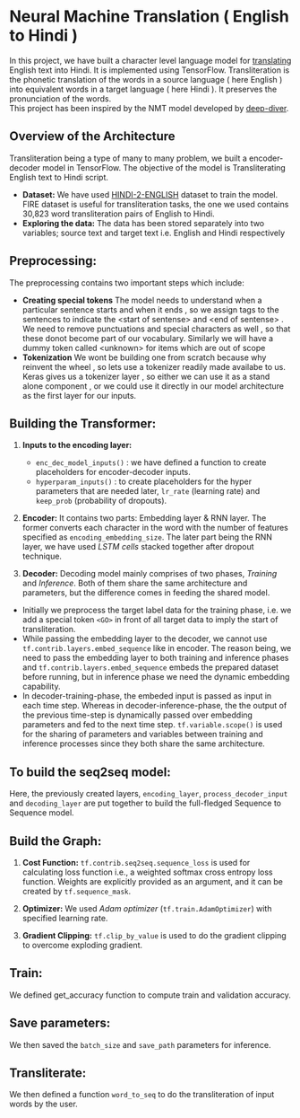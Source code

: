 # Neural Machine Translation ( English to Hindi )

In this project, we have built a character level language model for [translating](https://en.wikipedia.org/wiki/Transliteration) English text into Hindi. It is implemented using TensorFlow. 
Transliteration is the phonetic translation of the words in a source language ( here English ) into equivalent words in a target language ( here Hindi ). It preserves the pronunciation of the words.  
This project has been inspired by the NMT model developed by [deep-diver]( https://github.com/deep-diver/EN-FR-MLT-tensorflow ).


## Overview of the Architecture
Transliteration being a type of many to many problem, we built a encoder-decoder model in TensorFlow. The objective of the model is Transliterating English text to Hindi script.

* **Dataset:** We have used [HINDI-2-ENGLISH](https://www.kaggle.com/datasets/aiswaryaramachandran/hindienglish-corpora) dataset to train the model. FIRE dataset is useful for transliteration tasks, the one we used contains 30,823 word transliteration pairs of English to Hindi.
* **Exploring the data:**
The data has been stored separately into two variables; source text and target text i.e. English and Hindi respectively



## Preprocessing: 
The preprocessing contains two important steps which include:
*	**Creating special tokens** 
The model needs to understand when a particular sentence starts and when it ends , so we assign tags to the sentences to indicate the \<start of sentense> and \<end of sentense> .
We need to remove punctuations and special characters as well , so that these donot become part of our vocabulary. Similarly we will have a dummy token called \<unknown> for items which are out of scope
*	**Tokenization**
 We wont be building one from scratch because why reinvent the wheel , so lets use a tokenizer readily made availabe to us. Keras gives us a tokenizer layer , so either we can use it as a stand alone component , or we could use it directly in our model architecture as the first layer for our inputs.

## Building the Transformer:
1.	**Inputs to the encoding layer:**
    * `enc_dec_model_inputs()` : we have defined a function to create placeholders for encoder-decoder inputs.
    * `hyperparam_inputs()` : to create placeholders for the hyper parameters that are needed later, `lr_rate` (learning rate) and `keep_prob` (probability of dropouts).

2.	**Encoder:**
It contains two parts: Embedding layer & RNN layer. The former converts each character in the word with the number of features specified as `encoding_embedding_size`. The later part being the RNN layer, we have used _LSTM cells_ stacked together after dropout technique. 

3.	**Decoder:**
Decoding model mainly comprises of two phases, _Training_ and _Inference_. 
Both of them share the same architecture and parameters, but the difference comes in feeding the shared model.
 * Initially we preprocess the target label data for the training phase, i.e. we add a special token `<GO>` in front of all target data to imply the start of transliteration.
 * While passing the embedding layer to the decoder, we cannot use `tf.contrib.layers.embed_sequence` like in encoder. The reason being, we need to pass the embedding layer to both training and inference phases and `tf.contrib.layers.embed_sequence` embeds the prepared dataset before running, but in inference phase we need the dynamic embedding capability.
 * In decoder-training-phase, the embeded input is passed as input in each time step. Whereas in decoder-inference-phase, the the output of the previous time-step is dynamically passed over embedding parameters and fed to the next time step.
`tf.variable.scope()` is used for the sharing of parameters and variables between training and inference processes since they both share the same architecture. 

## To build the seq2seq model:
Here, the previously created layers, `encoding_layer`, `process_decoder_input` and `decoding_layer` are put together to build the full-fledged Sequence to Sequence model.

## Build the Graph:
1. **Cost Function:**
     `tf.contrib.seq2seq.sequence_loss` is used for calculating loss function i.e., a weighted softmax cross entropy loss function. Weights are explicitly provided as an argument, and it can be created by `tf.sequence_mask`. 

2. **Optimizer:**
We used _Adam optimizer_ (`tf.train.AdamOptimizer`) with specified learning rate. 

3. **Gradient Clipping:**
`tf.clip_by_value` is used to do the gradient clipping to overcome exploding gradient.

## Train:
We defined get_accuracy function to compute train and validation accuracy.

## Save parameters:
We then saved the `batch_size` and `save_path` parameters for inference.

## Transliterate:
We then defined a function `word_to_seq` to do the transliteration of input words by the user.
 
